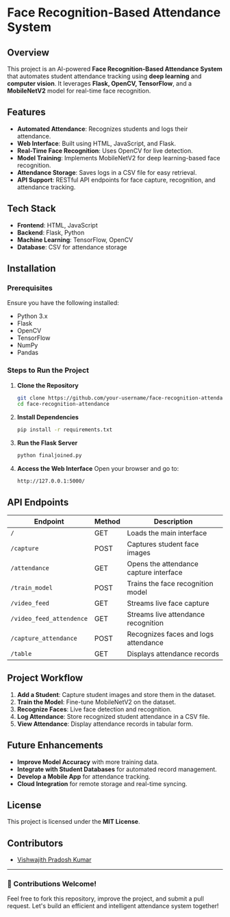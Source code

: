 # Face Recognition-Based Attendance System

## Overview
This project is an AI-powered **Face Recognition-Based Attendance System** that automates student attendance tracking using **deep learning** and **computer vision**. It leverages **Flask, OpenCV, TensorFlow**, and a **MobileNetV2** model for real-time face recognition.

## Features
- **Automated Attendance**: Recognizes students and logs their attendance.
- **Web Interface**: Built using HTML, JavaScript, and Flask.
- **Real-Time Face Recognition**: Uses OpenCV for live detection.
- **Model Training**: Implements MobileNetV2 for deep learning-based face recognition.
- **Attendance Storage**: Saves logs in a CSV file for easy retrieval.
- **API Support**: RESTful API endpoints for face capture, recognition, and attendance tracking.

## Tech Stack
- **Frontend**: HTML, JavaScript
- **Backend**: Flask, Python
- **Machine Learning**: TensorFlow, OpenCV
- **Database**: CSV for attendance storage

## Installation
### Prerequisites
Ensure you have the following installed:
- Python 3.x
- Flask
- OpenCV
- TensorFlow
- NumPy
- Pandas

### Steps to Run the Project
1. **Clone the Repository**
   ```sh
   git clone https://github.com/your-username/face-recognition-attendance.git
   cd face-recognition-attendance
   ```
2. **Install Dependencies**
   ```sh
   pip install -r requirements.txt
   ```
3. **Run the Flask Server**
   ```sh
   python finaljoined.py
   ```
4. **Access the Web Interface**
   Open your browser and go to:
   ```
   http://127.0.0.1:5000/
   ```

## API Endpoints
| Endpoint | Method | Description |
|----------|--------|-------------|
| `/` | GET | Loads the main interface |
| `/capture` | POST | Captures student face images |
| `/attendance` | GET | Opens the attendance capture interface |
| `/train_model` | POST | Trains the face recognition model |
| `/video_feed` | GET | Streams live face capture |
| `/video_feed_attendence` | GET | Streams live attendance recognition |
| `/capture_attendance` | POST | Recognizes faces and logs attendance |
| `/table` | GET | Displays attendance records |

## Project Workflow
1. **Add a Student**: Capture student images and store them in the dataset.
2. **Train the Model**: Fine-tune MobileNetV2 on the dataset.
3. **Recognize Faces**: Live face detection and recognition.
4. **Log Attendance**: Store recognized student attendance in a CSV file.
5. **View Attendance**: Display attendance records in tabular form.

## Future Enhancements
- **Improve Model Accuracy** with more training data.
- **Integrate with Student Databases** for automated record management.
- **Develop a Mobile App** for attendance tracking.
- **Cloud Integration** for remote storage and real-time syncing.

## License
This project is licensed under the **MIT License**.

## Contributors
- [Vishwajith Pradosh Kumar](https://github.com/VishwajithPk)

---
### 🚀 Contributions Welcome!
Feel free to fork this repository, improve the project, and submit a pull request. Let's build an efficient and intelligent attendance system together!

